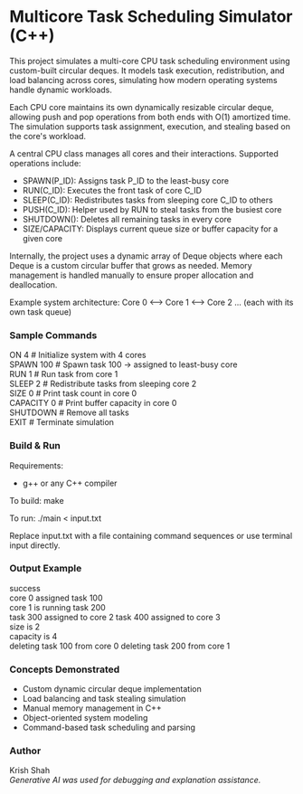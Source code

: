 # Multicore Task Scheduling Simulator (C++)

This project simulates a multi-core CPU task scheduling environment using custom-built circular deques. It models task execution, redistribution, and load balancing across cores, simulating how modern operating systems handle dynamic workloads.

Each CPU core maintains its own dynamically resizable circular deque, allowing push and pop operations from both ends with O(1) amortized time. The simulation supports task assignment, execution, and stealing based on the core's workload.

A central CPU class manages all cores and their interactions. Supported operations include:
- SPAWN(P_ID): Assigns task P_ID to the least-busy core
- RUN(C_ID): Executes the front task of core C_ID
- SLEEP(C_ID): Redistributes tasks from sleeping core C_ID to others
- PUSH(C_ID): Helper used by RUN to steal tasks from the busiest core
- SHUTDOWN(): Deletes all remaining tasks in every core
- SIZE/CAPACITY: Displays current queue size or buffer capacity for a given core

Internally, the project uses a dynamic array of Deque objects where each Deque is a custom circular buffer that grows as needed. Memory management is handled manually to ensure proper allocation and deallocation.

Example system architecture:
Core 0 <--> Core 1 <--> Core 2 ... (each with its own task queue)

### Sample Commands
ON 4                  # Initialize system with 4 cores  
SPAWN 100             # Spawn task 100 → assigned to least-busy core  
RUN 1                 # Run task from core 1  
SLEEP 2               # Redistribute tasks from sleeping core 2  
SIZE 0                # Print task count in core 0  
CAPACITY 0            # Print buffer capacity in core 0  
SHUTDOWN              # Remove all tasks  
EXIT                  # Terminate simulation  

### Build & Run

Requirements:  
- g++ or any C++ compiler

To build:
make

To run:
./main < input.txt

Replace input.txt with a file containing command sequences or use terminal input directly.

### Output Example
success  
core 0 assigned task 100  
core 1 is running task 200  
task 300 assigned to core 2 task 400 assigned to core 3  
size is 2  
capacity is 4  
deleting task 100 from core 0 deleting task 200 from core 1  

### Concepts Demonstrated
- Custom dynamic circular deque implementation  
- Load balancing and task stealing simulation  
- Manual memory management in C++  
- Object-oriented system modeling  
- Command-based task scheduling and parsing  

### Author
Krish Shah  
*Generative AI was used for debugging and explanation assistance.*
